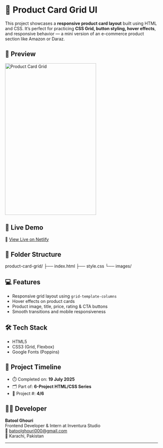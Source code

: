 # 🛒 Product Card Grid UI

This project showcases a **responsive product card layout** built using HTML and CSS. It’s perfect for practicing **CSS Grid, button styling, hover effects**, and responsive behavior — a mini version of an e-commerce product section like Amazon or Daraz.

## 📸 Preview

<img width="300" height="500" alt="Product Card Grid" src="https://github.com/user-attachments/assets/5aab96ea-b397-48e1-bdf2-90b03290aea0" />

## 🚀 Live Demo

🔗 [View Live on Netlify](https://product-card-grid0.netlify.app/)  

## 📁 Folder Structure

product-card-grid/
├── index.html
├── style.css
└── images/

## 💻 Features

- Responsive grid layout using `grid-template-columns`
- Hover effects on product cards
- Product image, title, price, rating & CTA buttons
- Smooth transitions and mobile responsiveness

## 🛠️ Tech Stack

- HTML5
- CSS3 (Grid, Flexbox)
- Google Fonts (Poppins)

## 📆 Project Timeline

- ⏱️ Completed on: **19 July 2025**
- 🗂️ Part of: **6-Project HTML/CSS Series**
- 🔧 Project #: **4/6**

## 👩‍💻 Developer

**Batool Ghouri**  
Frontend Developer & Intern at Inventura Studio  
📧 batoolghouri000@gmail.com  
📍 Karachi, Pakistan

---

